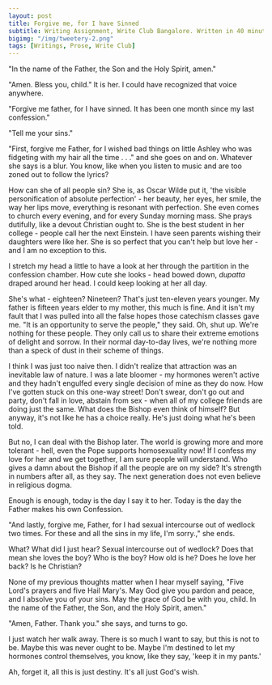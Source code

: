 ```yaml
---
layout: post
title: Forgive me, for I have Sinned
subtitle: Writing Assignment, Write Club Bangalore. Written in 40 minutes.
bigimg: "/img/tweetery-2.png"
tags: [Writings, Prose, Write Club]
---
```


"In the name of the Father, the Son and the Holy Spirit, amen."

"Amen. Bless you, child." It is her. I could have recognized that voice anywhere. 

"Forgive me father, for I have sinned. It has been one month since my last confession."

"Tell me your sins."

"First, forgive me Father, for I wished bad things on little Ashley who was fidgeting with my hair all the time . . ." and she goes on and on. Whatever she says is a blur. You know, like when you listen to music and are too zoned out to follow the lyrics?

How can she of all people sin? She is, as Oscar Wilde put it, 'the visible personification of absolute perfection' - her beauty, her eyes, her smile, the way her lips move, everything is resonant with perfection. She even comes to church every evening, and for every Sunday morning mass. She prays dutifully, like a devout Christian ought to. She is the best student in her college - people call her the next Einstein. I have seen parents wishing their daughters were like her. She is so perfect that you can't help but love her - and I am no exception to this.

I stretch my head a little to have a look at her through the partition in the confession chamber. How cute she looks - head bowed down, _dupatta_ draped around her head. I could keep looking at her all day. 

She's what - eighteen? Nineteen? That's just ten-eleven years younger. My father is fifteen years elder to my mother, this much is fine. And it isn't my fault that I was pulled into all the false hopes those catechism classes gave me. "It is an opportunity to serve the people," they said. Oh, shut up. We're nothing for these people. They only call us to share their extreme emotions of delight and sorrow. In their normal day-to-day lives, we're nothing more than a speck of dust in their scheme of things.

I think I was just too naive then. I didn't realize that attraction was an inevitable law of nature. I was a late bloomer - my hormones weren't active and they hadn't engulfed every single decision of mine as they do now. How I've gotten stuck on this one-way street! Don't swear, don't go out and party, don't fall in love, abstain from sex - when all of my college friends are doing just the same. What does the Bishop even think of himself? But anyway, it's not like he has a choice really. He's just doing what he's been told.

But no, I can deal with the Bishop later. The world is growing more and more tolerant - hell, even the Pope supports homosexuality now! If I confess my love for her and we get together, I am sure people will understand. Who gives a damn about the Bishop if all the people are on my side? It's strength in numbers after all, as they say. The next generation does not even believe in religious dogma.

Enough is enough, today is the day I say it to her. Today is the day the Father makes his own Confession.

"And lastly, forgive me, Father, for I had sexual intercourse out of wedlock two times. For these and all the sins in my life, I'm sorry.," she ends.

What? What did I just hear? Sexual intercourse out of wedlock? Does that mean she loves the boy? Who is the boy? How old is he? Does he love her back? Is he Christian?

None of my previous thoughts matter when I hear myself saying, "Five Lord's prayers and five Hail Mary's. May God give you pardon and peace, and I absolve you of your sins. May the grace of God be with you, child. In the name of the Father, the Son, and the Holy Spirit, amen."

"Amen, Father. Thank you." she says, and turns to go.

I just watch her walk away. There is so much I want to say, but this is not to be. Maybe this was never ought to be. Maybe I'm destined to let my hormones control themselves, you know, like they say, 'keep it in my pants.'

Ah, forget it, all this is just destiny. It's all just God's wish. 